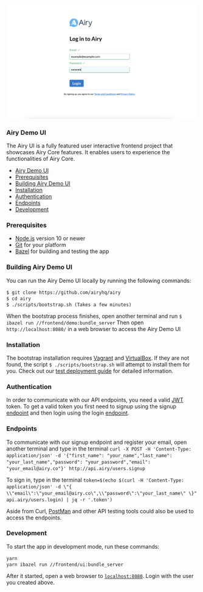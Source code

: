 <p align="center">
    <img width="850" src="../assets/airy_demo_login.png" alt="Airy Login" />
    </a>
</p>


### Airy Demo UI

The Airy UI is a fully featured user interactive frontend project that showcases Airy Core features. It enables users to experience the functionalities of Airy Core.


- [Airy Demo UI](#airy-demo-ui)
- [Prerequisites](#prerequisites)
- [Building Airy Demo UI](#building-airy-demo-ui)
- [Installation](#installation)
- [Authentication](#authentication)
- [Endpoints](#endpoints)
- [Development](#development)

### Prerequisites

* [Node.js](https://nodejs.org/) version 10 or newer
* [Git](https://www.atlassian.com/git/tutorials/install-git/) for your platform
* [Bazel](https://docs.bazel.build/versions/3.7.0/install.html) for building and testing the app


### Building Airy Demo UI

You can run the Airy Demo UI locally by running the following commands:

```
$ git clone https://github.com/airyhq/airy
$ cd airy
$ ./scripts/bootstrap.sh (Takes a few minutes)
```
When the bootstrap process finishes, open another terminal and run ``` $ ibazel run //frontend/demo:bundle_server ```
Then open `http://localhost:8080/` in a web browser to access the Airy Demo UI

### Installation
The bootstrap installation requires [Vagrant](https://www.vagrantup.com/downloads) and [VirtualBox](https://www.virtualbox.org/wiki/Downloads). If they are not
found, the script ```$ ./scripts/bootstrap.sh``` will attempt to install them for you. Check out our [test deployment guide](/docs/docs/getting-started/deployment/test-environment.md) for detailed information.

### Authentication

In order to communicate with our API endpoints, you need a valid [JWT](https://jwt.io/) token. To get a valid token you first need to signup using the signup [endpoint](#endpoints) and then login using the login [endpoint](#endpoints).

### Endpoints
   To communicate with our signup endpoint and register your email, open another terminal and type in the terminal ```curl -X POST -H 'Content-Type: application/json' -d '{"first_name": "your_name","last_name": "your_last_name","password": "your_password","email": "your_email@airy.co"}' http://api.airy/users.signup```

   To sign in, type in the terminal ```token=$(echo $(curl -H 'Content-Type: application/json' -d \"{ \\"email\":\"your_email@airy.co\",\\"password\":\"your_last_name\" \}" api.airy/users.login) | jq -r '.token')```

Aside from Curl, [PostMan](https://www.postman.com/downloads/) and other API testing tools could also be used to access the endpoints.

### Development

To start the app in development mode, run these commands:

```
yarn
yarn ibazel run //frontend/ui:bundle_server
```

After it started, open a web browser to [`localhost:8080`](http://localhost:8080). Login with the user you created above.
